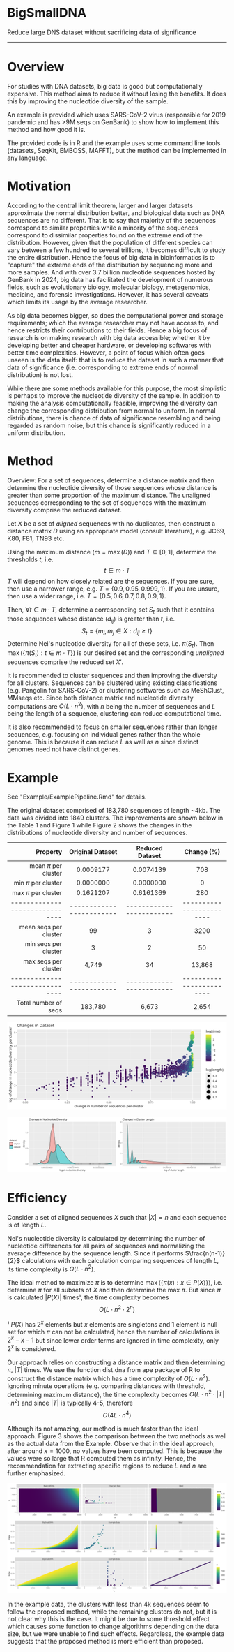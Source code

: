 # BigSmallDNA

Reduce large DNS dataset without sacrificing data of significance

---


# Overview

For studies with DNA datasets, big data is good but computationally expensive. This method aims to reduce it without losing the benefits. It does this by improving the nucleotide diversity of the sample.

An example is provided which uses SARS-CoV-2 virus (responsible for 2019 pandemic and has >9M seqs on GenBank) to show how to implement this method and how good it is.


The provided code is in R and the example uses some command line tools (datasets, SeqKit, EMBOSS, MAFFT), but the method can be implemented in any language.

# Motivation

According to the central limit theorem, larger and larger datasets approximate the normal distribution better, and biological data such as DNA sequences are no different. That is to say that majority of the sequences correspond to similar properties while a minority of the sequences correspond to dissimilar properties found on the extreme end of the distribution. However, given that the population of different species can vary between a few hundred to several trillions, it becomes difficult to study the entire distribution. Hence the focus of big data in bioinformatics is to "capture" the extreme ends of the distribution by sequencing more and more samples. And with over 3.7 billion nucleotide sequences hosted by GenBank in 2024, big data has facilitated the development of numerous fields, such as evolutionary biology, molecular biology, metagenomics, medicine, and forensic investigations. However, it has several caveats which limits its usage by the average researcher.

As big data becomes bigger, so does the computational power and storage requirements; which the average researcher may not have access to, and hence restricts their contributions to their fields. Hence a big focus of research is on making research with big data accessible; whether it by developing better and cheaper hardware, or  developing softwares with better time complexities. However, a point of focus which often goes unseen is the data itself: that is to reduce the dataset in such a manner that data of significance (i.e. corresponding to extreme ends of normal distribution) is not lost.

While there are some methods available for this purpose, the most simplistic is perhaps to improve the nucleotide diversity of the sample. In addition to making the analysis computationally feasible, improving the diversity can change the corresponding distribution from normal to uniform. In normal distributions, there is chance of data of significance resembling and being regarded as random noise, but this chance is significantly reduced in a uniform distribution.

# Method

Overview: For a set of sequences, determine a distance matrix and then determine the nucleotide diversity of those sequences whose distance is greater than some proportion of the maximum distance. The unaligned sequences corresponding to the set of sequences with the maximum diversity comprise the reduced dataset.

Let $X$ be a set of *aligned* sequences with no duplicates, then construct a distance matrix $D$ using an appropriate model (consult literature), e.g. JC69, K80, F81, TN93 etc.

Using the maximum distance ($m = \max(D)$) and $T \subseteq [0,1]$, determine the thresholds $t$, i.e.
$$t \in m \cdot T$$
$T$ will depend on how closely related are the sequences.
If you are sure, then use a narrower range, e.g. $T = \{0.9, 0.95, 0.999, 1\}$.
If you are unsure, then use a wider range, i.e. $T = \{0.5, 0.6, 0.7, 0.8, 0.9, 1\}$.

Then, $\forall t \in m \cdot T$, determine a corresponding set $S_t$ such that it contains those sequences whose distance ($d_{ij}$) is greater than $t$, i.e.
$$S_t = \{ m_i,m_j \in X: d_{ij} \geq t\}$$
Determine Nei's nucleotide diversity for all of these sets, i.e. $\pi(S_t)$. Then $\max(\{\pi(S_t): t \in m \cdot T\})$ is our desired set and the corresponding *unaligned* sequences comprise the reduced set $X'$.

It is recommended to cluster sequences and then improving the diversity for all clusters. Sequences can be clustered using existing classifications (e.g. Pangolin for SARS-CoV-2) or clustering softwares such as MeShClust, MMseqs etc. Since both distance matrix and nucleotide diversity computations are $O(L \cdot n^2)$, with $n$ being the number of sequences and $L$ being the length of a sequence, clustering can reduce computational time.

It is also recommended to focus on smaller sequences rather than longer sequences, e.g. focusing on individual genes rather than the whole genome. This is because it can reduce $L$ as well as $n$ since distinct genomes need not have distinct genes.

# Example

See "Example/ExamplePipeline.Rmd" for details.

The original dataset comprised of 183,780 sequences of length ~4kb. The data was divided into 1849 clusters. The improvements are shown below in the Table 1 and Figure 1 while Figure 2 shows the changes in the distributions of nucleotide diversity and number of sequences.

|Property|Original Dataset|Reduced Dataset|Change (%)|
|--:|:-:|:-:|:-:|
|mean $\pi$ per cluster|0.0009177|0.0074139|708|
|min $\pi$ per cluster|0.0000000|0.0000000|0|
|max $\pi$ per cluster|0.1621207|0.6161369|280|
|------------------------------|------------------------|------------------------|------------------------|
|mean seqs per cluster|99|3|3200|
|min seqs per cluster|3|2|50|
|max seqs per cluster|4,749|34|13,868|
|------------------------------|------------------------|------------------------|------------------------|
|Total number of seqs|183,780|6,673|2,654|

![Overall Changes in the Dataset](READMe/Figure1.png)

![Changes in distribution of length and nucleotide diversity.](READMe/Figure2.png)

# Efficiency

Consider a set of aligned sequences $X$ such that $|X| = n$ and each sequence is of length $L$.

Nei's nucleotide diversity is calculated by determining the number of nucleotide differences for all pairs of sequences and normalizing the average difference by the sequence length. Since it performs $\frac{n(n-1)}{2}$ calculations with each calculation comparing sequences of length $L$, its time complexity is $O(L \cdot n^2)$.

The ideal method to maximize $\pi$ is to determine $\max(\{\pi(x):x \in P(X)\})$, i.e. determine $\pi$ for all subsets of $X$ and then determine the max $\pi$. But since $\pi$ is calculated $|P(X)|$ times¹, the time complexity becomes
$$O(L \cdot n^2 \cdot 2^n)$$

¹ $P(X)$ has $2^x$ elements but $x$ elements are singletons and 1 element is null set for which $\pi$ can not be calculated, hence the number of calculations is $2^x-x-1$ but since lower order terms are ignored in time complexity, only $2^x$ is considered.

Our approach relies on constructing a distance matrix and then determining $\pi$, $|T|$ times. We use the function dist.dna from ape package of R to construct the distance matrix which has a time complexity of $O(L \cdot n^2)$. Ignoring minute operations (e.g. comparing distances with threshold, determining maximum distance), the time complexity becomes $O(L \cdot n^2 \cdot |T| \cdot n^2)$ and since $|T|$ is typically 4-5, therefore
$$O(4L \cdot n^4)$$

Although its not amazing, our method is much faster than the ideal approach. Figure 3 shows the comparison between the two methods as well as the actual data from the Example. Observe that in the ideal approach, after around $x=1000$, no values have been computed. This is because the values were so large that R computed them as infinity. Hence, the recommendation for extracting specific regions to reduce $L$ and $n$ are further emphasized.

![Comparison between the ideal approach, our approach and the actual data.](READMe/Figure3.png)

In the example data, the clusters with less than 4k sequences seem to follow the proposed method, while the remaining clusters do not, but it is not clear why this is the case. It might be due to some threshold effect which causes some function to change algorithms depending on the data size, but we were unable to find such effects. Regardless, the example data suggests that the proposed method is more efficient than proposed.
